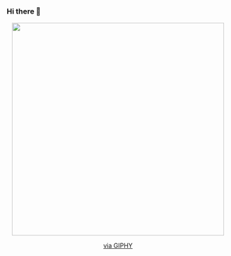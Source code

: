 ### Hi there 👋

<div id="header" align="center">
  <img src="https://giphy.com/embed/sfVCHVKeF4xsT02LMZ" width="480" height="480" frameBorder="0" class="giphy-embed" allowFullScreen></img><p><a href="https://giphy.com/stickers/cravefx-peace-zen-peaceful-sfVCHVKeF4xsT02LMZ">via GIPHY</a></p>
</div>

<!--
**snew430/snew430** is a ✨ _special_ ✨ repository because its `README.md` (this file) appears on your GitHub profile.

Here are some ideas to get you started:

- 🔭 I’m currently working on ...
- 🌱 I’m currently learning ...
- 👯 I’m looking to collaborate on ...
- 🤔 I’m looking for help with ...
- 💬 Ask me about ...
- 📫 How to reach me: ...
- 😄 Pronouns: ...
- ⚡ Fun fact: ...
-->
